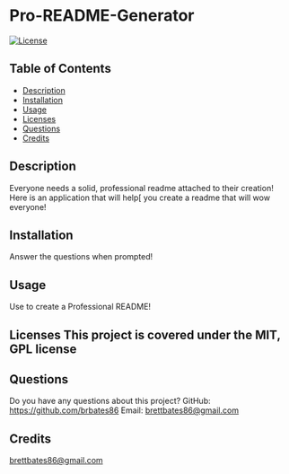 # Pro-README-Generator
  [![License](https://img.shields.io/badge/License-Apache%202.0-blue.svg)](https://opensource.org/licenses/Apache-2.0)

  ## Table of Contents
  * [Description](#description)
  * [Installation](#description)
  * [Usage](#usage)
  * [Licenses](#licenses)
  * [Questions](#questions)
  * [Credits](#credits)
  
  ## Description
  Everyone needs a solid, professional readme attached to their creation! Here is an application that will help[ you create a readme that will wow everyone!

  ## Installation
  Answer the questions when prompted!

  ## Usage
  Use to create a Professional README!

  ## Licenses This project is covered under the MIT, GPL license

  ## Questions
  Do you have any questions about this project?
  GitHub: https://github.com/brbates86
  Email: brettbates86@gmail.com

  ## Credits
  brettbates86@gmail.com
  

